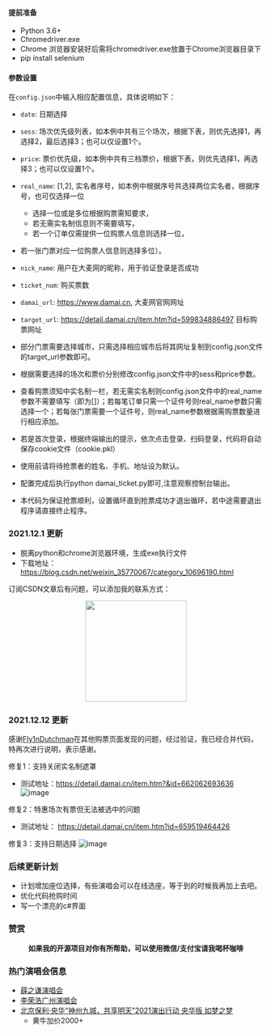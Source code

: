 #### 提前准备
* Python 3.6+
* Chromedriver.exe
* Chrome 浏览器安装好后需将chromedriver.exe放置于Chrome浏览器目录下
* pip install selenium

#### 参数设置

在`config.json`中输入相应配置信息，具体说明如下：

* `date`: 日期选择
* `sess`: 场次优先级列表，如本例中共有三个场次，根据下表，则优先选择1，再选择2，最后选择3；也可以仅设置1个。
* `price`: 票价优先级，如本例中共有三档票价，根据下表，则优先选择1，再选择3；也可以仅设置1个。
* `real_name`: [1,2], 实名者序号，如本例中根据序号共选择两位实名者，根据序号，也可仅选择一位
  * 选择一位或是多位根据购票需知要求，
  * 若无需实名制信息则不需要填写，
  * 若一个订单仅需提供一位购票人信息则选择一位，
 * 若一张门票对应一位购票人信息则选择多位）。
 
* `nick_name`: 用户在大麦网的昵称，用于验证登录是否成功
* `ticket_num`: 购买票数
* `damai_url`: https://www.damai.cn, 大麦网官网网址
* `target_url`: https://detail.damai.cn/item.htm?id=599834886497  目标购票网址

* 部分门票需要选择城市，只需选择相应城市后将其网址复制到config.json文件的target_url参数即可。

* 根据需要选择的场次和票价分别修改config.json文件中的sess和price参数。

* 查看购票须知中实名制一栏，若无需实名制则config.json文件中的real_name参数不需要填写（即为[]）；若每笔订单只需一个证件号则real_name参数只需选择一个；若每张门票需要一个证件号，则real_name参数根据需购票数量进行相应添加。


* 若是首次登录，根据终端输出的提示，依次点击登录、扫码登录，代码将自动保存cookie文件（cookie.pkl）

* 使用前请将待抢票者的姓名、手机、地址设为默认。

* 配置完成后执行python damai_ticket.py即可,注意观察控制台输出。

* 本代码为保证抢票顺利，设置循环直到抢票成功才退出循环，若中途需要退出程序请直接终止程序。

### 2021.12.1 更新
* 脱离python和chrome浏览器环境，生成exe执行文件
* 下载地址：https://blog.csdn.net/weixin_35770067/category_10696190.html

订阅CSDN文章后有问题，可以添加我的联系方式：
<p align="center">
<img width="200" src="https://user-images.githubusercontent.com/37463338/145716647-5bf61260-c1d5-4a4a-9b85-ce8dedf8aeeb.png">
</p>


### 2021.12.12 更新
感谢[Fly1nDutchman](https://github.com/ouyangjunfei?tab=repositories)在其他购票页面发现的问题，经过验证，我已经合并代码，特再次进行说明，表示感谢。

修复1：支持关闭实名制遮罩
* 测试地址：https://detail.damai.cn/item.htm?&id=662062693636
![image](https://user-images.githubusercontent.com/37463338/145715661-56e0a495-2809-461e-beb2-7030fbe8e748.png)

修复2：特惠场次有票但无法被选中的问题
* 测试地址： https://detail.damai.cn/item.htm?id=659519464426

修复3：支持日期选择
![image](https://user-images.githubusercontent.com/37463338/145716541-e74a3624-7ebf-45c0-ae64-c30e2211af9e.png)

### 后续更新计划
* 计划增加座位选择，有些演唱会可以在线选座，等于到的时候我再加上去吧。
* 优化代码抢购时间
* 写一个漂亮的c#界面

### 赞赏
<p align="center"><strong>如果我的开源项目对你有所帮助，可以使用微信/支付宝请我喝杯咖啡</strong></p>

### 热门演唱会信息
* [薛之谦演唱会](https://detail.damai.cn/item.htm?spm=a2oeg.search_category.0.0.57344206jb38CA&id=658630460380&clicktitle=%E8%96%9B%E4%B9%8B%E8%B0%A6%E2%80%9C%E5%A4%A9%E5%A4%96%E6%9D%A5%E7%89%A9%E2%80%9D%E5%B7%A1%E5%9B%9E%E6%BC%94%E5%94%B1%E4%BC%9A-%E5%B9%BF%E5%B7%9E%E7%AB%99)
* [李荣浩广州演唱会](https://detail.damai.cn/item.htm?spm=a2oeg.search_category.0.0.7e141ffaOOsGL3&id=660857675535&clicktitle=%E6%9D%8E%E8%8D%A3%E6%B5%A9%E2%80%9C%E9%BA%BB%E9%9B%80%E2%80%9D%E5%B7%A1%E5%9B%9E%E6%BC%94%E5%94%B1%E4%BC%9A%20%E5%B9%BF%E5%B7%9E%E7%AB%99)
* [北京保利·央华“神州九城，共享明天”2021演出行动 央华版 如梦之梦](https://detail.damai.cn/item.htm?spm=a2oeg.search_category.0.0.310919488fszNB&id=662432820667&clicktitle=%E4%BF%9D%E5%88%A9%C2%B7%E5%A4%AE%E5%8D%8E%E2%80%9C%E7%A5%9E%E5%B7%9E%E4%B9%9D%E5%9F%8E%EF%BC%8C%E5%85%B1%E4%BA%AB%E6%98%8E%E5%A4%A9%E2%80%9D2021%E6%BC%94%E5%87%BA%E8%A1%8C%E5%8A%A8%20%E5%A4%AE%E5%8D%8E%E7%89%88%E3%80%8A%E5%A6%82%E6%A2%A6%E4%B9%8B%E6%A2%A6%E3%80%8B)
   * 黄牛加价2000+

